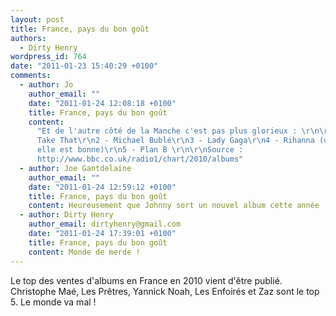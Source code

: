 ```yaml
---
layout: post
title: France, pays du bon goût
authors:
  - Dirty Henry
wordpress_id: 764
date: "2011-01-23 15:40:29 +0100"
comments:
  - author: Jo
    author_email: ""
    date: "2011-01-24 12:08:18 +0100"
    title: France, pays du bon goût
    content:
      "Et de l'autre côté de la Manche c'est pas plus glorieux : \r\n\r\n1 -
      Take That\r\n2 - Michael Bublé\r\n3 - Lady Gaga\r\n4 - Rihanna (ok car
      elle est bonne)\r\n5 - Plan B \r\n\r\nSource :
      http://www.bbc.co.uk/radio1/chart/2010/albums"
  - author: Joe Gantdelaine
    author_email: ""
    date: "2011-01-24 12:59:12 +0100"
    title: France, pays du bon goût
    content: Heureusement que Johnny sort un nouvel album cette année !
  - author: Dirty Henry
    author_email: dirtyhenry@gmail.com
    date: "2011-01-24 17:39:01 +0100"
    title: France, pays du bon goût
    content: Monde de merde !
---
```


Le top des ventes d'albums en France en 2010 vient d'être publié. Christophe
Maé, Les Prêtres, Yannick Noah, Les Enfoirés et Zaz sont le top 5. Le monde va
mal !
